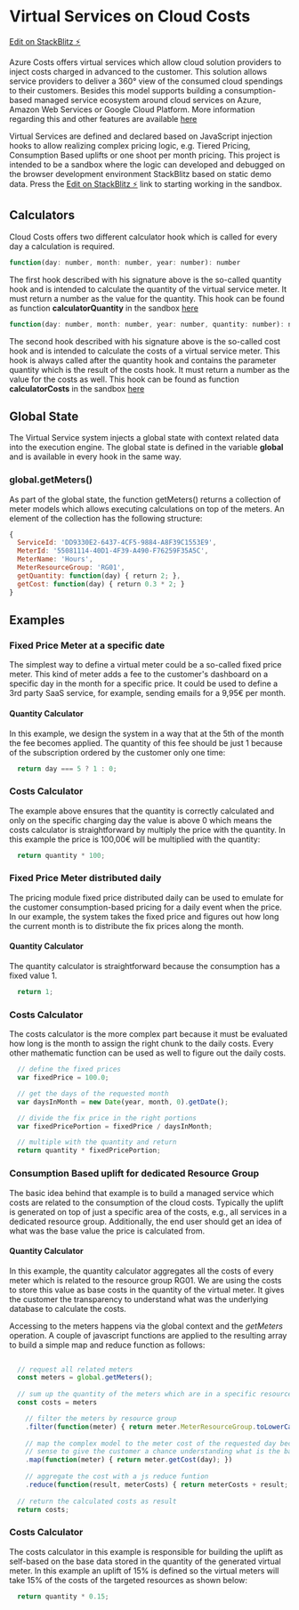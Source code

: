 # Virtual Services on Cloud Costs 

[Edit on StackBlitz ⚡️](https://stackblitz.com/edit/virtual-services-stack-blitz?file=calculators.js)

Azure Costs offers virtual services which allow cloud solution providers to inject costs charged in advanced to the customer. This solution allows service providers to deliver a 360° view of the consumed cloud spendings to their customers. Besides this model supports building a consumption-based managed service ecosystem around cloud services on Azure, Amazon Web Services or Google Cloud Platform. More information regarding this and other features are available [here](https://blog.cloud-costs.com/)

Virtual Services are defined and declared based on JavaScript injection hooks to allow realizing complex pricing logic, e.g. Tiered Pricing, Consumption Based uplifts or one shoot per month pricing. This project is intended to be a sandbox where the logic can developed and debugged on the browser development environment StackBlitz based on static demo data. Press the [Edit on StackBlitz ⚡️](https://stackblitz.com/edit/virtual-services-stack-blitz?file=calculators.js) link to starting working in the sandbox.

## Calculators
Cloud Costs offers two different calculator hook which is called for every day a calculation is required. 

```js
function(day: number, month: number, year: number): number
```
The first hook described with his signature above is the so-called quantity hook and is intended to calculate the quantity of the virtual service meter. It must return a number as the value for the quantity. This hook can be found as function **calculatorQuantity** in the sandbox [here](https://stackblitz.com/edit/virtual-services-stack-blitz?file=calculators.js)

```js
function(day: number, month: number, year: number, quantity: number): number
```
The second hook described with his signature above is the so-called cost hook and is intended to calculate the costs of a virtual service meter. This hook is always called after the quantity hook and contains the parameter quantity which is the result of the costs hook. It must return a number as the value for the costs as well. This hook can be found as function **calculatorCosts** in the sandbox [here](https://stackblitz.com/edit/virtual-services-stack-blitz?file=calculators.js)

## Global State
The Virtual Service system injects a global state with context related data into the execution engine. The global state is defined in the variable **global** and is available in every hook in the same way. 

### global.getMeters()
As part of the global state, the function getMeters() returns a collection of meter models which allows executing calculations on top of the meters. An element of the collection has the following structure: 

```js
{
  ServiceId: 'DD9330E2-6437-4CF5-9884-A8F39C1553E9',
  MeterId: '55081114-40D1-4F39-A490-F76259F35A5C',
  MeterName: 'Hours',
  MeterResourceGroup: 'RG01',    
  getQuantity: function(day) { return 2; },
  getCost: function(day) { return 0.3 * 2; }
}
```

## Examples

### Fixed Price Meter at a specific date
The simplest way to define a virtual meter could be a so-called fixed price meter. This kind of meter adds a fee to the customer's dashboard on a specific day in the month for a specific price. It could be used to define a 3rd party SaaS service, for example, sending emails for a 9,95€ per month. 

#### Quantity Calculator
In this example, we design the system in a way that at the 5th of the month the fee becomes applied. The quantity of this fee  should be just 1 because of the subscription ordered by the customer only one time: 

```js   
  return day === 5 ? 1 : 0;
```  

### Costs Calculator
The example above ensures that the quantity is correctly calculated and only on the specific charging day the value is above 0 which means the costs calculator is straightforward by multiply the price with the quantity. In this example the price is 100,00€ will be multiplied with the quantity: 

```js   
  return quantity * 100;
```  

### Fixed Price Meter distributed daily
The pricing module fixed price distributed daily can be used to emulate for the customer consumption-based pricing for a daily event when the price. In our example, the system takes the fixed price and figures out how long the current month is to distribute the fix prices along the month.

#### Quantity Calculator
The quantity calculator is straightforward because the consumption has a fixed value 1.

```js   
  return 1;
```  

### Costs Calculator
The costs calculator is the more complex part because it must be evaluated how long is the month to assign the right chunk to the daily costs. Every other mathematic function can be used as well to figure out the daily costs. 

```js
  // define the fixed prices
  var fixedPrice = 100.0;

  // get the days of the requested month
  var daysInMonth = new Date(year, month, 0).getDate();

  // divide the fix price in the right portions
  var fixedPricePortion = fixedPrice / daysInMonth;

  // multiple with the quantity and return 
  return quantity * fixedPricePortion;
```
  
### Consumption Based uplift for dedicated Resource Group
The basic idea behind that example is to build a managed service which costs are related to the consumption of the cloud costs. Typically the uplift is generated on top of just a specific area of the costs, e.g., all services in a dedicated resource group. Additionally, the end user should get an idea of what was the base value the price is calculated from. 

#### Quantity Calculator
In this example, the quantity calculator aggregates all the costs of every meter which is related to the resource group RG01. We are using the costs to store this value as base costs in the quantity of the virtual meter. It gives the customer the transparency to understand what was the underlying database to calculate the costs.

Accessing to the meters happens via the global context and the *getMeters* operation. A couple of javascript functions are applied to the resulting array to build a simple map and reduce function as follows:

```js
  
  // request all related meters
  const meters = global.getMeters();
  
  // sum up the quantity of the meters which are in a specific resource group
  const costs = meters

    // filter the meters by resource group
    .filter(function(meter) { return meter.MeterResourceGroup.toLowerCase() === 'rg01';})
    
    // map the complex model to the meter cost of the requested day becuase it makes 
    // sense to give the customer a chance understanding what is the base of the uplift
    .map(function(meter) { return meter.getCost(day); })
    
    // aggregate the cost with a js reduce funtion 
    .reduce(function(result, meterCosts) { return meterCosts + result; }, 0); 
    
  // return the calculated costs as result
  return costs;
```  

### Costs Calculator
The costs calculator in this example is responsible for building the uplift as self-based on the base data stored in the quantity of the generated virtual meter. In this example an uplift of 15% is defined so the virtual meters will take 15% of the costs of the targeted resources as shown below:   

```js 
  return quantity * 0.15;
```
